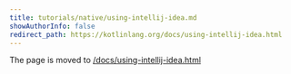 ```yaml
---
title: tutorials/native/using-intellij-idea.md
showAuthorInfo: false
redirect_path: https://kotlinlang.org/docs/using-intellij-idea.html
---
```


The page is moved to [/docs/using-intellij-idea.html](/docs/using-intellij-idea.html)
